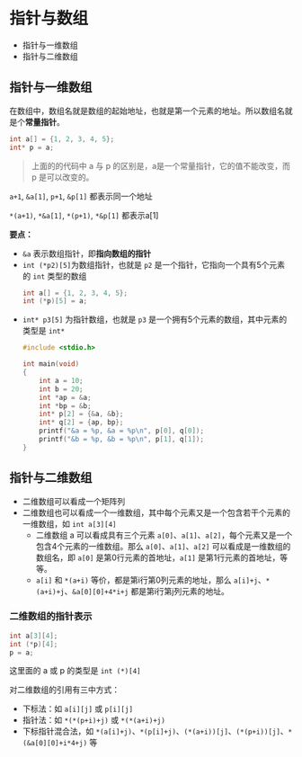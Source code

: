  # 指针与数组

 * 指针与一维数组
 * 指针与二维数组

## 指针与一维数组

在数组中，数组名就是数组的起始地址，也就是第一个元素的地址。所以数组名就是个**常量指针**。

```c
int a[] = {1, 2, 3, 4, 5};
int* p = a;
```

> 上面的的代码中 a 与 p 的区别是，a是一个常量指针，它的值不能改变，而 p 是可以改变的。


`a+1`, `&a[1]`, `p+1`, `&p[1]` 都表示同一个地址

`*(a+1)`, `*&a[1]`, `*(p+1)`, `*&p[1]` 都表示a[1]

**要点：**
* `&a` 表示数组指针，即**指向数组的指针**
* `int (*p2)[5]`为数组指针，也就是 `p2` 是一个指针，它指向一个具有5个元素的 `int` 类型的数组
    ```c
    int a[] = {1, 2, 3, 4, 5};
    int (*p)[5] = a;
    ```
* `int* p3[5]` 为指针数组，也就是 `p3` 是一个拥有5个元素的数组，其中元素的类型是 `int*`
    ```c
    #include <stdio.h>

    int main(void)
    {
        int a = 10;
        int b = 20;
        int *ap = &a;
        int *bp = &b;
        int* p[2] = {&a, &b};
        int* q[2] = {ap, bp};
        printf("&a = %p, &a = %p\n", p[0], q[0]);
        printf("&b = %p, &b = %p\n", p[1], q[1]);
    }
    ```

## 指针与二维数组
* 二维数组可以看成一个矩阵列
* 二维数组也可以看成一个一维数组，其中每个元素又是一个包含若干个元素的一维数组，如 `int a[3][4]`
    * 二维数组 a 可以看成具有三个元素 `a[0]`、`a[1]`、`a[2]`，每个元素又是一个包含4个元素的一维数组。那么 `a[0]`、`a[1]`、`a[2]` 可以看成是一维数组的数组名，即 `a[0]` 是第0行元素的首地址，`a[1]` 是第1行元素的首地址，等等。
    * `a[i]` 和 `*(a+i)` 等价，都是第i行第0列元素的地址，那么 `a[i]+j`、`*(a+i)+j`、`&a[0][0]+4*i+j` 都是第i行第j列元素的地址。

### 二维数组的指针表示
```c
int a[3][4];
int (*p)[4];
p = a;
```
这里面的 a 或 p 的类型是 `int (*)[4]`

对二维数组的引用有三中方式：

* 下标法：如 `a[i][j]` 或 `p[i][j]`
* 指针法：如 `*(*(p+i)+j)` 或 `*(*(a+i)+j)`
* 下标指针混合法，如 `*(a[i]+j)`、`*(p[i]+j)`、`(*(a+i))[j]`、`(*(p+i))[j]`、`*(&a[0][0]+i*4+j)` 等
